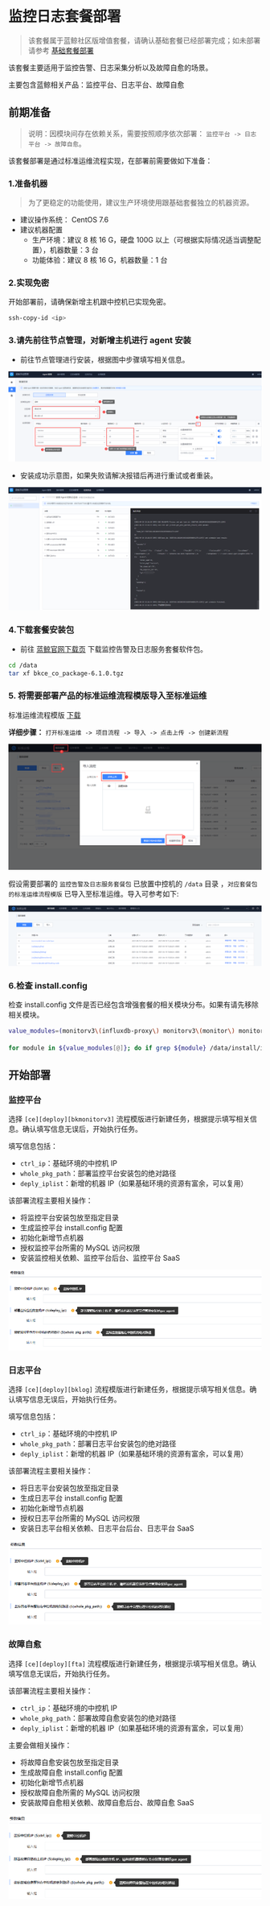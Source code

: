 # 监控日志套餐部署

> 该套餐属于蓝鲸社区版增值套餐，请确认基础套餐已经部署完成；如未部署请参考 [基础套餐部署](./detail_install.md)

该套餐主要适用于监控告警、日志采集分析以及故障自愈的场景。

主要包含蓝鲸相关产品：监控平台、日志平台、故障自愈

## 前期准备

> 说明：因模块间存在依赖关系，需要按照顺序依次部署： `监控平台 -> 日志平台 -> 故障自愈`。

该套餐部署是通过标准运维流程实现，在部署前需要做如下准备：

### 1.准备机器

> 为了更稳定的功能使用，建议生产环境使用跟基础套餐独立的机器资源。

- 建议操作系统： CentOS 7.6
- 建议机器配置
  - 生产环境：建议 8 核 16 G，硬盘 100G 以上（可根据实际情况适当调整配置），机器数量：3 台
  - 功能体验：建议 8 核 16 G，机器数量：1 台

### 2.实现免密

开始部署前，请确保新增主机跟中控机已实现免密。

```bash
ssh-copy-id <ip>
```

### 3.请先前往节点管理，对新增主机进行 agent 安装

- 前往节点管理进行安装，根据图中步骤填写相关信息。

![valueinstall_agent](../../assets/valueinstall_agent.png)

- 安装成功示意图，如果失败请解决报错后再进行重试或者重装。

![valueinstall_agent](../../assets/install_agentsucc.png)

### 4.下载套餐安装包

- 前往 [蓝鲸官网下载页](https://bk.tencent.com/download/) 下载监控告警及日志服务套餐软件包。

```bash
cd /data
tar xf bkce_co_package-6.1.0.tgz
```

### 5. 将需要部署产品的标准运维流程模版导入至标准运维

标准运维流程模版 [下载](https://bkopen-1252002024.file.myqcloud.com/ce/1e13131/bk_sops_co_package-6.1.0.dat)

**详细步骤：** `打开标准运维 -> 项目流程 -> 导入 -> 点击上传 -> 创建新流程`

![sops](../../assets/sops.png)

假设需要部署的 `监控告警及日志服务套餐包` 已放置中控机的 `/data` 目录 ，`对应套餐包的标准运维流程模版` 已导入至标准运维。导入可参考如下:

![sops](../../assets/sops2.png)

### 6.检查 install.config

检查 install.config 文件是否已经包含增强套餐的相关模块分布。如果有请先移除相关模块。

```bash
value_modules=(monitorv3\(influxdb-proxy\) monitorv3\(monitor\) monitorv3\(grafana\) influxdb\(bkmonitorv3\) monitorv3\(transfer\) fta beanstalk log\(grafana\) log\(api\) kafka\(config\))

for module in ${value_modules[@]}; do if grep ${module} /data/install/install.config >/dev/null; then echo -e "The \e[1;31m ${module} \e[0m module exists in install.config, please remove it before deploying."; fi; done
```

## 开始部署

### 监控平台

选择 `[ce][deploy][bkmonitorv3]` 流程模版进行新建任务，根据提示填写相关信息。确认填写信息无误后，开始执行任务。

填写信息包括：

- `ctrl_ip`：基础环境的中控机 IP
- `whole_pkg_path`：部署监控平台安装包的绝对路径
- `deply_iplist`：新增的机器 IP（如果基础环境的资源有富余，可以复用）

该部署流程主要相关操作：

- 将监控平台安装包放至指定目录
- 生成监控平台 install.config 配置
- 初始化新增节点机器
- 授权监控平台所需的 MySQL 访问权限
- 安装监控相关依赖、监控平台后台、监控平台 SaaS

![bkmonitorv3_template](../../assets/monitorv3_template.png)

### 日志平台

选择 `[ce][deploy][bklog]` 流程模版进行新建任务，根据提示填写相关信息。确认填写信息无误后，开始执行任务。

填写信息包括：

- `ctrl_ip`：基础环境的中控机 IP
- `whole_pkg_path`：部署日志平台安装包的绝对路径
- `deply_iplist`：新增的机器 IP（如果基础环境的资源有富余，可以复用）

该部署流程主要相关操作：

- 将日志平台安装包放至指定目录
- 生成日志平台 install.config 配置
- 初始化新增节点机器
- 授权日志平台所需的 MySQL 访问权限
- 安装日志平台相关依赖、日志平台后台、日志平台 SaaS

![bklog_template](../../assets/bklog_template.png)

### 故障自愈

选择 `[ce][deploy][fta]` 流程模版进行新建任务，根据提示填写相关信息。确认填写信息无误后，开始执行任务。

该部署流程主要相关操作：

- `ctrl_ip`：基础环境的中控机 IP
- `whole_pkg_path`：部署故障自愈安装包的绝对路径
- `deply_iplist`：新增的机器 IP（如果基础环境的资源有富余，可以复用）

主要会做相关操作：

- 将故障自愈安装包放至指定目录
- 生成故障自愈 install.config 配置
- 初始化新增节点机器
- 授权故障自愈所需的 MySQL 访问权限
- 安装故障自愈相关依赖、故障自愈后台、故障自愈 SaaS

![fta_template](../../assets/fta_template.png)
